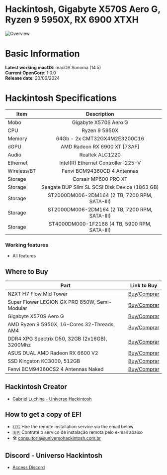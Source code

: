 # Hackintosh, Gigabyte X570S Aero G, Ryzen 9 5950X, RX 6900 XTXH

![Overview](https://github.com/luchina-gabriel/EFI-GIGABYTE-X570S-AERO-G-RYZEN-9-5950X-RX-6900-XTXH-PUBLIC/assets/23700365/1c5dd910-0e06-48be-8ac6-14ee491d32b4)

# Basic Information

**Latest working macOS**: macOS Sonoma (14.5)
<br>
**Current OpenCore**: 1.0.0
<br>
**Release date**: 20/06/2024

# Hackintosh Specifications
|Item|Description|
|-|:-------:|
|Mobo|Gigabyte X570S Aero G|
|CPU|Ryzen 9 5950X|
|Memory|64Gb - 2x CMT32GX4M2E3200C16|
|dGPU|AMD Radeon RX 6900 XT [73AF]|
|Audio|Realtek ALC1220|
|Ethernet|Intel(R) Ethernet Controller I225-V|
|Wireless/BT|Fenvi BCM94360CD 4 Antennas|
|Storage|Corsair MP600 PRO XT|
|Storage|Seagate BUP Slim SL SCSI Disk Device (1863 GB)|
|Storage|ST2000DM006-2DM164 (2 TB, 7200 RPM, SATA-III)|
|Storage|ST2000DM006-2DM164 (2 TB, 7200 RPM, SATA-III)|
|Storage|ST4000DM000-1F2168 (4 TB, 5900 RPM, SATA-III)|

### Working features
- All features

## Where to Buy

|Part|Link to Buy|
|-|:-------:|
|NZXT H7 Flow Mid Tower|[Buy/Comprar](https://www.terabyteshop.com.br/produto/21393/gabinete-gamer-nzxt-h7-flow-mid-tower-vidro-temperado-white-atx-sem-fonte-2-fans-cm-h71fw-01?p=880853)|
|Super Flower LEGION GX PRO 850W, Semi-Modular|[Buy/Comprar](https://www.terabyteshop.com.br/produto/17901/fonte-super-flower-legion-gx-pro-850w-80-plus-gold-pfc-ativo-semi-modular-sf-850p14xe?p=880853)|
|Gigabyte X570S Aero G|[Buy/Comprar](https://www.terabyteshop.com.br/produto/23310/placa-mae-gigabyte-x570s-aero-g-chipset-x570-amd-am4-atx-ddr4?p=880853)|
|AMD Ryzen 9 5950X, 16-Cores 32-Threads, AM4|[Buy/Comprar](https://www.terabyteshop.com.br/produto/15697/processador-amd-ryzen-9-5950x-34ghz-49ghz-turbo-16-cores-32-threads-am4-sem-cooler?p=880853)|
|DDR4 XPG Spectrix D50, 32GB (2x16GB), 3200Mhz|[Buy/Comprar](https://www.terabyteshop.com.br/produto/17938/memoria-ddr4-xpg-spectrix-d50-32gb-2x16gb-3200mhz-rgb-white-ax4u320016g16a-dw50?p=880853)|
|ASUS DUAL AMD Radeon RX 6600 V2|[Buy/Comprar](https://www.terabyteshop.com.br/produto/29026/placa-de-video-asus-dual-amd-radeon-rx-6600-v2-8gb-gddr6-fsr-ray-tracing-dual-rx6600-8g-v2?p=880853)|
|SSD Kingston KC3000, 512GB|[Buy/Comprar](https://www.terabyteshop.com.br/produto/21154/ssd-kingston-kc3000-512gb-m2-nvme-2280-leitura-7000mbs-e-gravacao-3900mbs-skc3000s512g?p=880853)|
|Fenvi BCM94360CS2 4 Antennas Naked|[Buy/Comprar](https://s.click.aliexpress.com/e/_Dlb2XC3)|

## Hackintosh Creator
- [Gabriel Luchina - Universo Hackintosh](https://luchina.com.br)

## How to get a copy of EFI
- 🇺🇸 Hire the remote installation service via the email below
- 🇧🇷 Contrate o serviço de instalação remota pelo e-mail abaixo
- 🛠️ [consultoria@universohackintosh.com.br](mailto:consultoria@universohackintosh.com.br)

## Discord - Universo Hackintosh
- [Access Discord](https://discord.universohackintosh.com.br)
